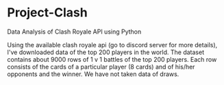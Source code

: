 # Project-Clash
Data Analysis of Clash Royale API using Python

Using the available clash royale api (go to discord server for more details), I've downloaded data of the top 200 players in the world. The dataset contains about 9000 rows of 1 v 1 battles of the top 200 players. Each row consists of the cards of a particular player (8 cards) and of his/her opponents and the winner. 
We have not taken data of draws. 
